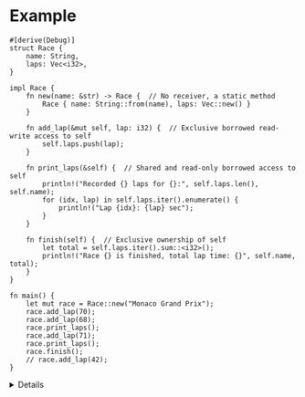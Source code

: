 # Example

```rust,editable
#[derive(Debug)]
struct Race {
    name: String,
    laps: Vec<i32>,
}

impl Race {
    fn new(name: &str) -> Race {  // No receiver, a static method
        Race { name: String::from(name), laps: Vec::new() }
    }

    fn add_lap(&mut self, lap: i32) {  // Exclusive borrowed read-write access to self
        self.laps.push(lap);
    }

    fn print_laps(&self) {  // Shared and read-only borrowed access to self
        println!("Recorded {} laps for {}:", self.laps.len(), self.name);
        for (idx, lap) in self.laps.iter().enumerate() {
            println!("Lap {idx}: {lap} sec");
        }
    }

    fn finish(self) {  // Exclusive ownership of self
        let total = self.laps.iter().sum::<i32>();
        println!("Race {} is finished, total lap time: {}", self.name, total);
    }
}

fn main() {
    let mut race = Race::new("Monaco Grand Prix");
    race.add_lap(70);
    race.add_lap(68);
    race.print_laps();
    race.add_lap(71);
    race.print_laps();
    race.finish();
    // race.add_lap(42);
}
```

<details>
    
Key Points:
* All four methods here use a different method receiver.
  * You can point out how that changes what the function can do with the variable values and if/how it can be used again in `main`.
  * You can showcase the error that appears when trying to call `finish` twice.
* Note that although the method receivers are different, the non-static functions are called the same way in the main body. Rust enables automatic referencing and dereferencing when calling methods. Rust automatically adds in the `&`, `*`, `muts` so that that object matches the method signature.
* You might point out that `print_laps` is using a vector that is iterated over. We describe vectors in more detail in the afternoon.

</details>
